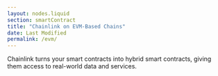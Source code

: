 ```yaml
---
layout: nodes.liquid
section: smartContract
title: "Chainlink on EVM-Based Chains"
date: Last Modified
permalink: /evm/
---
```


Chainlink turns your smart contracts into hybrid smart contracts, giving them access to real-world data and services.

